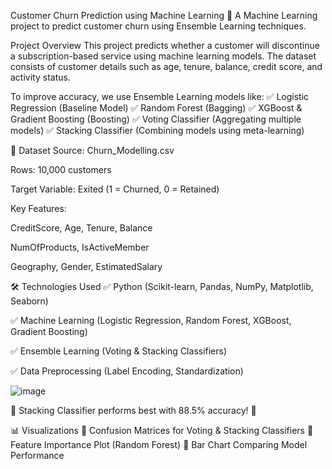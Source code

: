  Customer Churn Prediction using Machine Learning
🚀 A Machine Learning project to predict customer churn using Ensemble Learning techniques.

Project Overview
This project predicts whether a customer will discontinue a subscription-based service using machine learning models. The dataset consists of customer details such as age, tenure, balance, credit score, and activity status.

To improve accuracy, we use Ensemble Learning models like:
✅ Logistic Regression (Baseline Model)
✅ Random Forest (Bagging)
✅ XGBoost & Gradient Boosting (Boosting)
✅ Voting Classifier (Aggregating multiple models)
✅ Stacking Classifier (Combining models using meta-learning)

📂 Dataset
Source: Churn_Modelling.csv

Rows: 10,000 customers

Target Variable: Exited (1 = Churned, 0 = Retained)

Key Features:

CreditScore, Age, Tenure, Balance

NumOfProducts, IsActiveMember

Geography, Gender, EstimatedSalary


🛠️ Technologies Used
✅ Python (Scikit-learn, Pandas, NumPy, Matplotlib, Seaborn)



✅ Machine Learning (Logistic Regression, Random Forest, XGBoost, Gradient Boosting)


✅ Ensemble Learning (Voting & Stacking Classifiers)


✅ Data Preprocessing (Label Encoding, Standardization)



![image](https://github.com/user-attachments/assets/4f9270cc-bd24-4b93-9b51-34763d579cf1)


📌 Stacking Classifier performs best with 88.5% accuracy! 🎯

📊 Visualizations
📌 Confusion Matrices for Voting & Stacking Classifiers
📌 Feature Importance Plot (Random Forest)
📌 Bar Chart Comparing Model Performance





